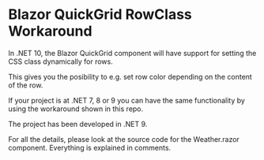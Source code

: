 # Blazor QuickGrid RowClass Workaround

In .NET 10, the Blazor QuickGrid component will have support for setting the CSS class dynamically for rows.

This gives you the posibility to e.g. set row color depending on the content of the row.

If your project is at .NET 7, 8 or 9 you can have the same functionality by using the workaround shown in this repo.

The project has been developed in .NET 9.

For all the details, please look at the source code for the Weather.razor component. Everything is explained in
comments.
 
